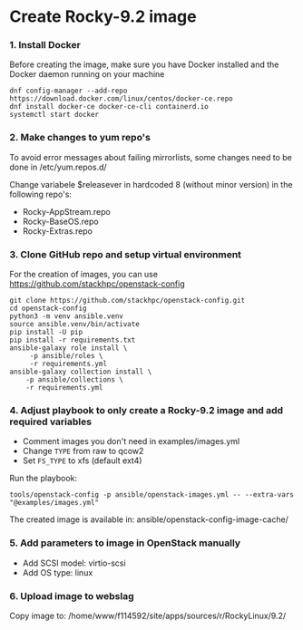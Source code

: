 # Create Rocky-9.2 image #

### 1. Install Docker

Before creating the image, make sure you have Docker installed and the Docker daemon running on your machine

```
dnf config-manager --add-repo https://download.docker.com/linux/centos/docker-ce.repo
dnf install docker-ce docker-ce-cli containerd.io
systemctl start docker
```

### 2. Make changes to yum repo's

To avoid error messages about failing mirrorlists, some changes need to be done in /etc/yum.repos.d/

Change variabele $releasever in hardcoded 8 (without minor version) in the following repo's:
- Rocky-AppStream.repo
- Rocky-BaseOS.repo
- Rocky-Extras.repo

### 3. Clone GitHub repo and setup virtual environment

For the creation of images, you can use https://github.com/stackhpc/openstack-config

```
git clone https://github.com/stackhpc/openstack-config.git 
cd openstack-config
python3 -m venv ansible.venv 
source ansible.venv/bin/activate 
pip install -U pip 
pip install -r requirements.txt
ansible-galaxy role install \                                                    
     -p ansible/roles \     
     -r requirements.yml
ansible-galaxy collection install \                                                    
    -p ansible/collections \
    -r requirements.yml
```

### 4. Adjust playbook to only create a Rocky-9.2 image and add required variables

- Comment images you don't need in examples/images.yml
- Change ```TYPE``` from raw to qcow2
- Set ```FS_TYPE``` to xfs (default ext4) 

Run the playbook:
```
tools/openstack-config -p ansible/openstack-images.yml -- --extra-vars "@examples/images.yml"
```

The created image is available in: ansible/openstack-config-image-cache/

### 5. Add parameters to image in OpenStack manually

- Add SCSI model: virtio-scsi
- Add OS type: linux

### 6. Upload image to webslag

Copy image to: /home/www/f114592/site/apps/sources/r/RockyLinux/9.2/
